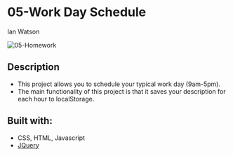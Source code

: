 # 05-Work Day Schedule
Ian Watson

![05-Homework](master/screenshot.png)

## Description
* This project allows you to schedule your typical work day (9am-5pm).
* The main functionality of this project is that it saves your description for each hour to localStorage.

## Built with:
* CSS, HTML, Javascript
* [JQuery](https://jquery.com/)
